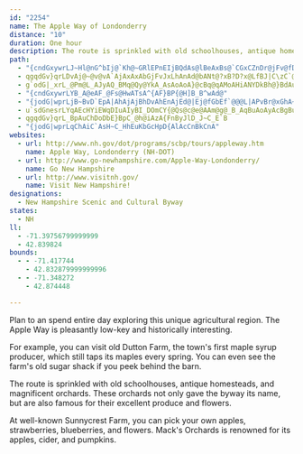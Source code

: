 ```yaml
---
id: "2254"
name: The Apple Way of Londonderry
distance: "10"
duration: One hour
description: The route is sprinkled with old schoolhouses, antique homesteads, and magnificent orchards. These orchards not only gave the byway its name, but are also famous for their excellent produce and flowers.
path:
  - "{cndGxywrLJ~Hl@nG^bIj@`Kh@~GRlEPnEIjBQdAs@lBeAxBs@`CGxCZnDr@jFv@fDfBtCdANdAz@zB|A|BpCpA~ClAbC"
  - qgqdGv}qrLDvAj@~@v@vA`AjAxAxAbGjFvJxLhAnAd@bANt@?xB?D?x@LfBJ|C\zC`@|Bl@~AjAdAn@d@TRX~@^dBh@`Bh@n@Zl@NPnBxBtBdCxBlBhCxBhA`A`@h@Nr@D~@HdDBjED~HHlADd@IxA_@~BItA?zCHrCTxDX`ENrBRzDXlGNpENlC@~@\dB
  - g`odG|_xrL_@Pm@L_AJyAQ_BMq@Qy@YkA_AsAoAoA}@cBq@qAMoAHiANYDkBh@}BdAuCrA{Bn@_AN]Dg@ISOu@QyAi@{BuAoC_BiAo@]UkA_@kAi@yAs@e@UM_AQyBYuD_@uG_@uESiDO}BGk@g@eCq@}Dg@kCUiAOqAA}B?iBDeANeDNsBRqACeAMw@WwBs@yCc@mBOk@e@kBQ}@Yq@m@o@eAcAyCyCwAqAgCiCeDuDiCsCUU_Ao@aA_Aw@u@e@o@A?Gm@We@]s@
  - "{cndGxywrLYB_A@eAF_@Fs@HwATsA^{AF}BP{@H]B_B^wAd@"
  - "{jodG|wprLjB~BvD`EpA|AhAjAjBhDvAhEnAjEd@|Ej@fGbEf`@@@L|APvBr@xGhA~KdAnKr@rHhAdKl@zFRbCXhAJx@\\~Bn@`Cv@nD|@nDdAnCBBz@tBLTZl@hAnBnAdBvDpFnMlROJe@n@QN]AaAWs@AuAN}@NuAJqCXcCTs@HuBRkBDeBU_Bs@eAYmBO"
  - u`sdGnesrLYqAEcHYiEWqDIuAIyBI_DOmCY{@Qs@c@e@AAm@g@_B_AqBuAoAyAcBgBuAi@eCMwCWgC]_Bo@}ByCuBqC_AeAu@s@c@e@iByAwC_Dj@k@d@s@^eAd@cBf@oBj@aAZg@xBeB|D_D~HkFdBmB~CuBxBoBtCqE~B}ExBoEnA{Dv@eD\_CjLpJ|CxCjB~AnBdBtLnKhBtAnC|B~BhBx@f@jBb@dMdDnGbBrE~@nD~@~C`AhEfBhD~CpBtBnCzChCrB
  - qgqdGv}qrL_BpAuChDoDbE}BpC_@h@iAzA{FnByJlD_J~C_E`B
  - "{jodG|wprLqChAiC`AsH~C_HhEuKbGcHpD{AlAcCnBkCnA"
websites:
  - url: http://www.nh.gov/dot/programs/scbp/tours/appleway.htm
    name: Apple Way, Londonderry (NH-DOT)
  - url: http://www.go-newhampshire.com/Apple-Way-Londonderry/
    name: Go New Hampshire
  - url: http://www.visitnh.gov/
    name: Visit New Hampshire!
designations:
  - New Hampshire Scenic and Cultural Byway
states:
  - NH
ll:
  - -71.39756799999999
  - 42.839824
bounds:
  - - -71.417744
    - 42.832879999999996
  - - -71.348272
    - 42.874448

---
```


Plan to an spend entire day exploring this unique agricultural region. The Apple Way is pleasantly low-key and historically interesting.

For example, you can visit old Dutton Farm, the town's first maple syrup producer, which still taps its maples every spring. You can even see the farm's old sugar shack if you peek behind the barn.

The route is sprinkled with old schoolhouses, antique homesteads, and magnificent orchards. These orchards not only gave the byway its name, but are also famous for their excellent produce and flowers.

At well-known Sunnycrest Farm, you can pick your own apples, strawberries, blueberries, and flowers. Mack's Orchards is renowned for its apples, cider, and pumpkins.
